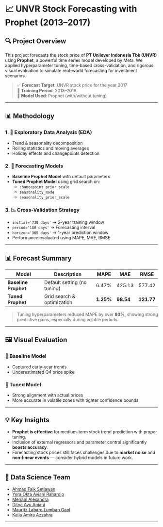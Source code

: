 # 📈 UNVR Stock Forecasting with Prophet (2013–2017)

## 🔍 Project Overview
This project forecasts the stock price of **PT Unilever Indonesia Tbk (UNVR)** using **Prophet**, a powerful time series model developed by Meta. We applied hyperparameter tuning, time-based cross-validation, and rigorous visual evaluation to simulate real-world forecasting for investment scenarios.

> ✅ **Forecast Target**: UNVR stock price for the year 2017  
> 📅 **Training Period**: 2013–2016  
> 🧠 **Model Used**: Prophet (with/without tuning)
---

## 📊 Methodology

### 1. 📌 Exploratory Data Analysis (EDA)
- Trend & seasonality decomposition
- Rolling statistics and moving averages
- Holiday effects and changepoints detection

### 2. 🔮 Forecasting Models
- **Baseline Prophet Model** with default parameters
- **Tuned Prophet Model** using grid search on:
  - `changepoint_prior_scale`
  - `seasonality_mode`
  - `seasonality_prior_scale`

### 3. 📉 Cross-Validation Strategy
- `initial='730 days'` → 2-year training window
- `period='180 days'`  → Forecasting interval
- `horizon='365 days'` → 1-year prediction window
- Performance evaluated using MAPE, MAE, RMSE

---

## 📊 Forecast Summary

| Model              | Description                  | MAPE   | MAE    | RMSE   |
|-------------------|------------------------------|--------|--------|--------|
| **Baseline Prophet** | Default setting (no tuning) | 6.47%  | 425.13 | 577.42 |
| **Tuned Prophet**    | Grid search & optimization   | **1.25%** | **98.54**  | **121.77** |


> Tuning hyperparameters reduced MAPE by over **80%**, showing strong predictive gains, especially during volatile periods.

---

## 🖼️ Visual Evaluation

### 🔹 Baseline Model
- Captured early-year trends
- Underestimated Q4 price spike

### 🔸 Tuned Model
- Strong alignment with actual prices
- More accurate in volatile zones with tighter confidence bounds

---

## 💡 Key Insights

- **Prophet is effective** for medium-term stock trend prediction with proper tuning.
- Inclusion of external regressors and parameter control significantly **boosts accuracy**.
- Forecasting stock prices still faces challenges due to **market noise** and **non-linear events** — consider hybrid models in future work.

---

## 👥 Data Science Team

- [Ahmad Faik Setiawan](https://github.com/ahmadFaik)
- [Yora Okta Aviani Rahardjo](https://github.com/yoraoktaar)
- [Meriani Alexandra](https://github.com/jovellexa-code)
- [Ditya Ayu Anjani](https://github.com/dityaanjani)
- [Mauritz Labaro Lumban Gaol](https://github.com/mauritzlabora)
- [Kaila Amira Azzahra](https://github.com/filekeyholder)

---
